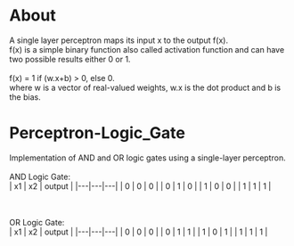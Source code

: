 # About
A single layer perceptron maps its input x to the output f(x).<br>
f(x) is a simple binary function also called activation function and can have two possible results either 0 or 1.<br><br>
f(x) = 1 if (w.x+b) > 0, else 0.
<br>where w is a vector of real-valued weights, w.x is the dot product and b is the bias.

# Perceptron-Logic_Gate
Implementation of AND and OR logic gates using a single-layer perceptron.
<br><br>
AND Logic Gate:<br>
| x1 | x2 | output |
|---|---|---|
| 0  | 0  | 0      |
| 0  | 1  | 0      |
| 1  | 0  | 0      |
| 1  | 1  | 1      |

<br><br>
OR Logic Gate:<br>
| x1 | x2 | output |
|---|---|---|
| 0  | 0  | 0      |
| 0  | 1  | 1      |
| 1  | 0  | 1      |
| 1  | 1  | 1      |

